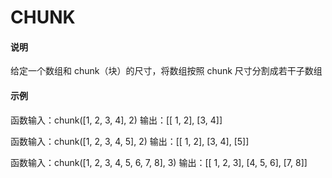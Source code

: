 # CHUNK

#### 说明

给定一个数组和 chunk（块）的尺寸，将数组按照 chunk 尺寸分割成若干子数组

#### 示例

函数输入：chunk([1, 2, 3, 4], 2)
输出：[[ 1, 2], [3, 4]]

函数输入：chunk([1, 2, 3, 4, 5], 2)
输出：[[ 1, 2], [3, 4], [5]]

函数输入：chunk([1, 2, 3, 4, 5, 6, 7, 8], 3)
输出：[[ 1, 2, 3], [4, 5, 6], [7, 8]]
